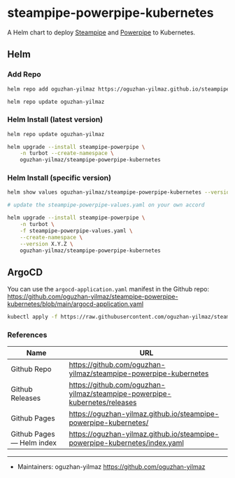 # steampipe-powerpipe-kubernetes

A Helm chart to deploy [Steampipe](https://steampipe.io/) and [Powerpipe](https://powerpipe.io/) to Kubernetes.

## Helm

### Add Repo

```bash
helm repo add oguzhan-yilmaz https://oguzhan-yilmaz.github.io/steampipe-powerpipe-kubernetes
```

```bash
helm repo update oguzhan-yilmaz
```

### Helm Install (latest version)

```bash
helm repo update oguzhan-yilmaz

helm upgrade --install steampipe-powerpipe \
    -n turbot --create-namespace \
    oguzhan-yilmaz/steampipe-powerpipe-kubernetes
```

### Helm Install (specific version)

```bash
helm show values oguzhan-yilmaz/steampipe-powerpipe-kubernetes --version X.Y.Z> steampipe-powerpipe-values.yaml

# update the steampipe-powerpipe-values.yaml on your own accord

helm upgrade --install steampipe-powerpipe \
    -n turbot \
    -f steampipe-powerpipe-values.yaml \
    --create-namespace \
    --version X.Y.Z \
    oguzhan-yilmaz/steampipe-powerpipe-kubernetes
```

## ArgoCD

You can use the `argocd-application.yaml` manifest in the Github repo: <https://github.com/oguzhan-yilmaz/steampipe-powerpipe-kubernetes/blob/main/argocd-application.yaml>

```bash
kubectl apply -f https://raw.githubusercontent.com/oguzhan-yilmaz/steampipe-powerpipe-kubernetes/refs/heads/main/argocd-application.yaml
```

### References

| Name                      | URL                                                                          |
| ------------------------- | ---------------------------------------------------------------------------- |
| Github Repo               | <https://github.com/oguzhan-yilmaz/steampipe-powerpipe-kubernetes>           |
| Github Releases           | <https://github.com/oguzhan-yilmaz/steampipe-powerpipe-kubernetes/releases>  |
| Github Pages              | <https://oguzhan-yilmaz.github.io/steampipe-powerpipe-kubernetes/>           |
| Github Pages — Helm index | <https://oguzhan-yilmaz.github.io/steampipe-powerpipe-kubernetes/index.yaml> |

---

- Maintainers: oguzhan-yilmaz <https://github.com/oguzhan-yilmaz>
